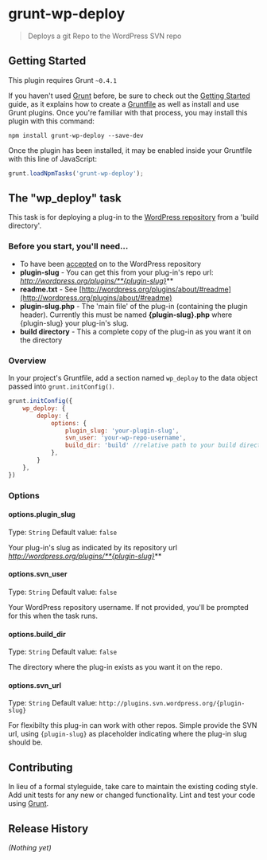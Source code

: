 # grunt-wp-deploy

> Deploys a git Repo to the WordPress SVN repo

## Getting Started
This plugin requires Grunt `~0.4.1`

If you haven't used [Grunt](http://gruntjs.com/) before, be sure to check out the [Getting Started](http://gruntjs.com/getting-started) guide, as it explains how to create a [Gruntfile](http://gruntjs.com/sample-gruntfile) as well as install and use Grunt plugins. Once you're familiar with that process, you may install this plugin with this command:

```shell
npm install grunt-wp-deploy --save-dev
```

Once the plugin has been installed, it may be enabled inside your Gruntfile with this line of JavaScript:

```js
grunt.loadNpmTasks('grunt-wp-deploy');
```

## The "wp_deploy" task

This task is for deploying a plug-in to the [WordPress repository](http://wordpress.org/plugins/) from a 'build directory'. 

### Before you start, you'll need...
 - To have been [accepted](http://wordpress.org/plugins/about/) on to the WordPress repository
 - **plugin-slug** - You can get this from your plug-in's repo url: *http://wordpress.org/plugins/**{plugin-slug}***
 - **readme.txt** - See [http://wordpress.org/plugins/about/#readme](http://wordpress.org/plugins/about/#readme) 
 - **plugin-slug.php** - The 'main file' of the plug-in (containing the plugin header). Currently this must be named **{plugin-slug}.php** where {plugin-slug} your plug-in's slug.
 - **build directory** - This a complete copy of the plug-in as you want it on the directory

### Overview
In your project's Gruntfile, add a section named `wp_deploy` to the data object passed into `grunt.initConfig()`.

```js
grunt.initConfig({
	wp_deploy: {
		deploy: { 
			options: {
				plugin_slug: 'your-plugin-slug',
				svn_user: 'your-wp-repo-username',	
				build_dir: 'build' //relative path to your build directory
			},
		}
	},
})
```

### Options

#### options.plugin_slug
Type: `String`
Default value: `false`

Your plug-in's slug as indicated by its repository url *http://wordpress.org/plugins/**{plugin-slug}***

#### options.svn_user
Type: `String`
Default value: `false`

Your WordPress repository username. If not provided, you'll be prompted for this when the task runs.

#### options.build_dir
Type: `String`
Default value: `false`

The directory where the plug-in exists as you want it on the repo.


#### options.svn_url
Type: `String`
Default value: `http://plugins.svn.wordpress.org/{plugin-slug}`

For flexibilty this plug-in can work with other repos. Simple provide the SVN url, using `{plugin-slug}` as placeholder indicating where the plug-in slug should be.

## Contributing
In lieu of a formal styleguide, take care to maintain the existing coding style. Add unit tests for any new or changed functionality. Lint and test your code using [Grunt](http://gruntjs.com/).

## Release History
_(Nothing yet)_
